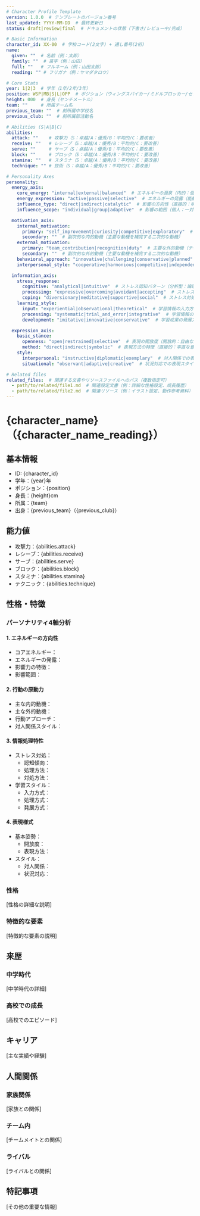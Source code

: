 ```yaml
---
# Character Profile Template
version: 1.0.0  # テンプレートのバージョン番号
last_updated: YYYY-MM-DD  # 最終更新日
status: draft|review|final  # ドキュメントの状態（下書き/レビュー中/完成）

# Basic Information
character_id: XX-00  # 学校コード(2文字) + 通し番号(2桁)
name:
  given: ""  # 名前（例：太郎）
  family: ""  # 苗字（例：山田）
  full: ""   # フルネーム（例：山田太郎）
  reading: "" # フリガナ（例：ヤマダタロウ）

# Core Stats
year: 1|2|3  # 学年（1年/2年/3年）
position: WSP|MB|S|L|OPP  # ポジション（ウィングスパイカー/ミドルブロッカー/セッター/リベロ/オポジット）
height: 000  # 身長（センチメートル）
team: ""     # 所属チーム名
previous_team: ""  # 前所属中学校名
previous_club: ""  # 前所属部活動名

# Abilities (S|A|B|C)
abilities:
  attack: ""    # 攻撃力（S：卓越/A：優秀/B：平均的/C：要改善）
  receive: ""   # レシーブ（S：卓越/A：優秀/B：平均的/C：要改善）
  serve: ""     # サーブ（S：卓越/A：優秀/B：平均的/C：要改善）
  block: ""     # ブロック（S：卓越/A：優秀/B：平均的/C：要改善）
  stamina: ""   # スタミナ（S：卓越/A：優秀/B：平均的/C：要改善）
  technique: "" # 技術（S：卓越/A：優秀/B：平均的/C：要改善）

# Personality Axes
personality:
  energy_axis:
    core_energy: "internal|external|balanced"  # エネルギーの源泉（内的：個人の内面から力を得る/外的：環境との相互作用で活性化/バランス型：状況に応じて切り替え可能）
    energy_expression: "active|passive|selective"  # エネルギーの発露（能動的：自ら行動を起こす/受動的：状況を見守る/選択的：TPOに応じた使い分け）
    influence_type: "direct|indirect|catalytic"  # 影響の方向性（直接的：明確な指示や行動/間接的：環境づくりや雰囲気作り/触媒的：他者の変化を促進）
    influence_scope: "individual|group|adaptive"  # 影響の範囲（個人：一対一の関係性重視/集団：チーム全体への働きかけ/適応的：状況に応じた切り替え）

  motivation_axis:
    internal_motivation: 
      primary: "self_improvement|curiosity|competitive|exploratory"  # 主要な内的動機（自己向上：可能性の追求/探究心：純粋な興味/競争心：他者との競い合い/好奇心：新しい可能性）
      secondary: ""  # 副次的な内的動機（主要な動機を補完する二次的な動機）
    external_motivation:
      primary: "team_contribution|recognition|duty"  # 主要な外的動機（チーム貢献：集団への貢献/承認欲求：他者からの評価/使命感：役割遂行への責任）
      secondary: ""  # 副次的な外的動機（主要な動機を補完する二次的な動機）
    behavioral_approach: "innovative|challenging|conservative|planned"  # 行動アプローチ（革新的：新しい方法の開発/挑戦的：困難への積極的取り組み/保守的：実績ある方法重視/計画的：段階的なアプローチ）
    interpersonal_style: "cooperative|harmonious|competitive|independent"  # 対人関係スタイル（協力的：チームワーク重視/調和的：バランス重視/競争的：結果重視/独立的：自律的判断）

  information_axis:
    stress_response:
      cognitive: "analytical|intuitive"  # ストレス認知パターン（分析型：論理的に分解して理解/感覚型：直感的な状況把握）
      processing: "expressive|overcoming|avoidant|accepting"  # ストレス処理方法（発散型：外部に表出/克服型：直接対峙/回避型：距離を置く/受容型：状況を受け入れる）
      coping: "diversionary|meditative|supportive|social"  # ストレス対処戦略（転換型：活動の切り替え/瞑想型：内的な整理/支援型：他者との共有/社交型：交流による解消）
    learning_style:
      input: "experiential|observational|theoretical"  # 学習情報の入力方式（体験学習：実践重視/観察学習：モデリング重視/理論学習：概念理解重視）
      processing: "systematic|trial_and_error|integrative"  # 学習情報の処理方式（系統的：順序立てた学習/試行錯誤：実験的な学習/統合的：複数の視点の統合）
      development: "imitative|innovative|conservative"  # 学習成果の発展方式（模倣発展：既存モデルの応用/革新的：新規の方法開発/保守的：確実な定着重視）

  expression_axis:
    basic_stance:
      openness: "open|restrained|selective"  # 表現の開放度（開放的：自由な感情表出/抑制的：制御された表出/選択的：状況に応じた使い分け）
      method: "direct|indirect|symbolic"  # 表現方法の特徴（直接的：率直な意思伝達/間接的：遠回しな伝達/象徴的：メタファーの使用）
    style:
      interpersonal: "instructive|diplomatic|exemplary"  # 対人関係での表現スタイル（指導的：教え導く姿勢/外交的：調整役としての機能/模範的：行動による示唆）
      situational: "observant|adaptive|creative"  # 状況対応での表現スタイル（観察的：状況把握重視/適応的：柔軟な対応/創造的：新しい表現方法の開発）

# Related files
related_files:  # 関連する文書やリソースファイルへのパス（複数指定可）
  - path/to/related/file1.md  # 関連設定文書（例：詳細な性格設定、成長履歴）
  - path/to/related/file2.md  # 関連リソース（例：イラスト設定、動作参考資料）
---
```


# {character_name}（{character_name_reading}）

## 基本情報
- ID: {character_id}
- 学年：{year}年
- ポジション：{position}
- 身長：{height}cm
- 所属：{team}
- 出身：{previous_team}（{previous_club}）

## 能力値
- 攻撃力：{abilities.attack}
- レシーブ：{abilities.receive}
- サーブ：{abilities.serve}
- ブロック：{abilities.block}
- スタミナ：{abilities.stamina}
- テクニック：{abilities.technique}

## 性格・特徴
### パーソナリティ4軸分析
#### 1. エネルギーの方向性
- コアエネルギー：
- エネルギーの発露：
- 影響力の特徴：
- 影響範囲：

#### 2. 行動の原動力
- 主な内的動機：
- 主な外的動機：
- 行動アプローチ：
- 対人関係スタイル：

#### 3. 情報処理特性
- ストレス対処：
  - 認知傾向：
  - 処理方法：
  - 対処方法：
- 学習スタイル：
  - 入力方式：
  - 処理方式：
  - 発展方式：

#### 4. 表現様式
- 基本姿勢：
  - 開放度：
  - 表現方法：
- スタイル：
  - 対人関係：
  - 状況対応：

### 性格
[性格の詳細な説明]

### 特徴的な要素
[特徴的な要素の説明]

## 来歴
### 中学時代
[中学時代の詳細]

### 高校での成長
[高校でのエピソード]

## キャリア
[主な実績や経験]

## 人間関係
### 家族関係
[家族との関係]

### チーム内
[チームメイトとの関係]

### ライバル
[ライバルとの関係]

## 特記事項
[その他の重要な情報]
